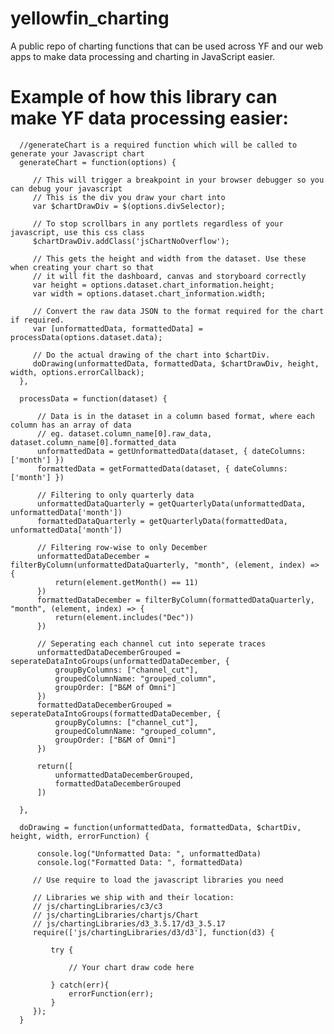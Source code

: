 # yellowfin_charting
A public repo of charting functions that can be used across YF and our web apps to make data processing and charting in JavaScript easier.


# Example of how this library can make YF data processing easier:

      //generateChart is a required function which will be called to generate your Javascript chart
      generateChart = function(options) {

         // This will trigger a breakpoint in your browser debugger so you can debug your javascript
         // This is the div you draw your chart into
         var $chartDrawDiv = $(options.divSelector);

         // To stop scrollbars in any portlets regardless of your javascript, use this css class
         $chartDrawDiv.addClass('jsChartNoOverflow');

         // This gets the height and width from the dataset. Use these when creating your chart so that
         // it will fit the dashboard, canvas and storyboard correctly
         var height = options.dataset.chart_information.height;
         var width = options.dataset.chart_information.width;

         // Convert the raw data JSON to the format required for the chart if required.
         var [unformattedData, formattedData] = processData(options.dataset.data);

         // Do the actual drawing of the chart into $chartDiv.
         doDrawing(unformattedData, formattedData, $chartDrawDiv, height, width, options.errorCallback);
      },

      processData = function(dataset) {

          // Data is in the dataset in a column based format, where each column has an array of data
          // eg. dataset.column_name[0].raw_data, dataset.column_name[0].formatted_data
          unformattedData = getUnformattedData(dataset, { dateColumns: ['month'] })
          formattedData = getFormattedData(dataset, { dateColumns: ['month'] })

          // Filtering to only quarterly data
          unformattedDataQuarterly = getQuarterlyData(unformattedData, unformattedData['month'])
          formattedDataQuarterly = getQuarterlyData(formattedData, unformattedData['month'])

          // Filtering row-wise to only December 
          unformattedDataDecember = filterByColumn(unformattedDataQuarterly, "month", (element, index) => {
              return(element.getMonth() == 11)
          })
          formattedDataDecember = filterByColumn(formattedDataQuarterly, "month", (element, index) => {
              return(element.includes("Dec"))
          })

          // Seperating each channel cut into seperate traces
          unformattedDataDecemberGrouped = seperateDataIntoGroups(unformattedDataDecember, {
              groupByColumns: ["channel_cut"],
              groupedColumnName: "grouped_column",
              groupOrder: ["B&M of Omni"]
          })
          formattedDataDecemberGrouped = seperateDataIntoGroups(formattedDataDecember, {
              groupByColumns: ["channel_cut"],
              groupedColumnName: "grouped_column",
              groupOrder: ["B&M of Omni"]
          })

          return([
              unformattedDataDecemberGrouped,
              formattedDataDecemberGrouped
          ])

      },

      doDrawing = function(unformattedData, formattedData, $chartDiv, height, width, errorFunction) {

          console.log("Unformatted Data: ", unformattedData)
          console.log("Formatted Data: ", formattedData)

         // Use require to load the javascript libraries you need

         // Libraries we ship with and their location:
         // js/chartingLibraries/c3/c3
         // js/chartingLibraries/chartjs/Chart
         // js/chartingLibraries/d3_3.5.17/d3_3.5.17
         require(['js/chartingLibraries/d3/d3'], function(d3) {

             try {

                 // Your chart draw code here

             } catch(err){
                 errorFunction(err);
             }
         });
      }
